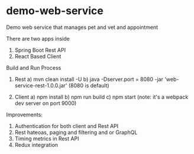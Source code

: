  # demo-web-service
Demo web service that manages pet and vet and appointment

There are two apps inside
1. Spring Boot Rest API
2. React Based Client

Build and Run Process
1. Rest
    a) mvn clean install -U
    b) java -Dserver.port = 8080 -jar 'web-service-rest-1.0.0.jar' (8080 is default)

2. Client
    a) npm install 
    b) npm run build
    c) npm start (note: it's a webpack dev server on port 9000)

Improvements: 
   1. Authentication for both client and Rest API
   2. Rest hateoas, paging and filtering and or GraphQL
   2. Timing metrics in Rest API
   3. Redux integration
   
